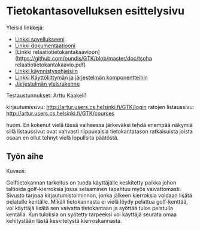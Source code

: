 # Tietokantasovelluksen esittelysivu

Yleisiä linkkejä:

* [Linkki sovellukseeni](http://artur.users.cs.helsinki.fi/GTK/)
* [Linkki dokumentaatiooni](https://github.com/pundis/GTK/blob/master/doc/dokumentaatio.pdf)
* [Linkki relaatiotietokantakaavioon](https://github.com/pundis/GTK/blob/master/doc/tsoha relaatiotietokantakaavio.pdf)
* [Linkki käynnistysohjeisiin](https://github.com/pundis/GTK/blob/master/doc/kaynnistysohje.pdf)
* [Linkki Käyttöliittymän ja järjestelmän komponentteihin](https://github.com/pundis/GTK/blob/master/doc/K%C3%A4ytt%C3%B6liittym%C3%A4%20ja%20j%C3%A4rjestelm%C3%A4n%20komponentit)
* [Järjestelmän yleisrakenne](https://github.com/pundis/GTK/blob/master/doc/J%C3%A4rjestelm%C3%A4n%20yleisrakenne.pdf)

Testaustunnukset: Arttu
		  Kaakeli1


kirjautumissivu: http://artur.users.cs.helsinki.fi/GTK/login
ratojen listaussivu: http://artur.users.cs.helsinki.fi/GTK/courses

huom. En kokenut vielä tässä vaiheessa järkeväksi tehdä enempää näkymiä sillä listaussivut ovat vahvasti riippuvaisia tietokantatason ratkaisuista joista osaan en ollut tehnyt vielä lopullsita päätöstä.


## Työn aihe

Kuvaus:

Golftietokannan tarkoitus on tuoda käyttäjälle keskitetty paikka johon taltioida golf-kierroksia jossa selaaminen tapahtuu myös vaivattomasti.
Sivusto tarjoaa kirjautumistoiminnon, jonka jälkeen kierroksia voidaan lisätä pelatulle kentälle.
Mikäli tietokannasta ei vielä löydy pelattua golf-kenttää, voi käyttäjä lisätä sen vaivatta tietokantaan ja syöttää tulos pelatulla kentällä.
Kun tuloksia on syötetty tarpeeksi voi käyttäjä seurata omaa kehitystään tästä keskitetystä kierroskannasta.
